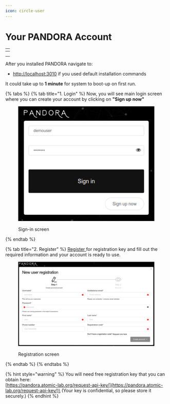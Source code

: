 ```yaml
---
icon: circle-user
---
```


# Your PANDORA Account

<table data-view="cards"><thead><tr><th></th></tr></thead><tbody><tr><td></td></tr><tr><td></td></tr><tr><td></td></tr></tbody></table>

After you installed PANDORA navigate to:

* [http://localhost:3010](http://localhost:3010) if you used default installation commands

It could take up to **1 minute** for system to boot-up on first run.

{% tabs %}
{% tab title="1. Login" %}
Now, you will see main login screen where you can create  your account by clicking on **"Sign up now"**

<figure><img src="../../.gitbook/assets/login.png" alt=""><figcaption><p>Sign-in screen</p></figcaption></figure>
{% endtab %}

{% tab title="2. Register" %}
[Register ](https://pandora.atomic-lab.org/request-api-key/)for registration key and fill out the required information and your account is ready to use.&#x20;

<figure><img src="../../.gitbook/assets/register.png" alt=""><figcaption><p>Registration screen</p></figcaption></figure>
{% endtab %}
{% endtabs %}

{% hint style="warning" %}
You will need free registration key that you can obtain here:\
[https://pandora.atomic-lab.org/request-api-key/](https://pandora.atomic-lab.org/request-api-key/)\
(Your key is confidential, so please store it securely.)
{% endhint %}
